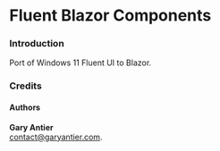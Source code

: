 # Fluent Blazor Components

### Introduction

Port of Windows 11 Fluent UI to Blazor.

### Credits
#### Authors

**Gary Antier**\
[contact@garyantier.com](mailto:contact@garyantier.com).
